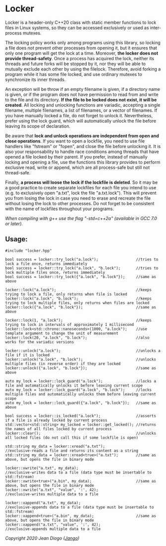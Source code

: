# Locker

Locker is a header-only C++20 class with static member functions to lock files in Linux systems, so they can be accessed exclusively or used as inter-process mutexes.

The locking policy works only among programs using this library, so locking a file does not prevent other processes from opening it, but it ensures that only one program will get the lock at a time. Moreover, **the locker does not provide thread-safety**. Once a process has acquired the lock, neither its threads and future forks will be stopped by it, nor they will be able to mutually exclude each other by using the filelock. Therefore, avoid forking a program while it has some file locked, and use ordinary mutexes to synchronize its inner threads.

An exception will be throw if an empty filename is given, if a directory name is given, or if the program does not have permission to read from and write to the file and its directory. **If the file to be locked does not exist, it will be created**. All locking and unlocking functions are variadic, accepting a single filename, multiple filenames, a list of filenames, or a vector of filenames. If you have manually locked a file, do not forget to unlock it. Nevertheless, prefer using the lock guard, which will automatically unlock the file before leaving its scope of declaration.

Be aware that **lock and unlock operations are independent from open and close operations**. If you want to open a lockfile, you need to use file handlers like "fstream" or "fopen", and close the file before unlocking it. It is also your responsability to handle race conditions among threads that have opened a file locked by their parent. If you prefer, instead of manually locking and opening a file, use the functions this library  provides to perform exclusive read, write or append, which are all process-safe but still not thread-safe.

Finally, **a process will loose the lock if the lockfile is deleted**. So it may be a good practice to create separate lockfiles for each file you intend to use (e.g. to exclusively open "a.txt", lock the file "a.txt.lock"). This will prevent you from losing the lock in case you need to erase and recreate the file without losing the lock to other processes. Do not forget to be consistent with the name of lockfiles throughout your programs.

*When compiling with g++ use the flag "-std=c++2a" (available in GCC 7.0 or later).*

## Usage:

	#include "locker.hpp"
	
	bool success = locker::try_lock("a.lock");                 //tries to lock a file once, returns immediately
	bool success = locker::try_lock("a.lock", "b.lock");       //tries to lock multiple files once, returns immediately
	bool success = locker::try_lock({"a.lock", "b.lock"});     //same as above
		
	locker::lock("a.lock");                                    //keeps trying to lock a file, only returns when file is locked
	locker::lock("a.lock", "b.lock");                          //keeps trying to lock multiple files, only returns when files are locked
	locker::lock({"a.lock", "b.lock"});                        //same as above
	
	locker::lock(1, "a.lock");                                 //keeps trying to lock in intervals of approximately 1 millisecond
	locker::lock<std::chrono::nanoseconds>(1000, "a.lock");    //use template argument to change the unit of measurement
	locker::lock(20, "a.lock", "b.lock");                      //also works for the variadic versions
	
	locker::unlock("a.lock");                                  //unlocks a file if it is locked
	locker::unlock("a.lock", "b.lock");                        //unlocks multiple files (in reverse order) if they are locked
	locker::unlock({"a.lock", "b.lock"});                      //same as above
		
	auto my_lock = locker::lock_guard("a.lock");               //locks a file and automatically unlocks it before leaving current scope
	auto my_lock = locker::lock_guard("a.lock", "b.lock");     //locks multiple files and automatically unlocks them before leaving current scope
	auto my_lock = locker::lock_guard({"a.lock", "b.lock"});   //same as above
		
	bool success = locker::is_locked("a.lock");                //asserts if a file is already locked by current process
	std::vector<std::string> my_locked = locker::get_locked(); //returns the names of all files locked by current process
	locker::clear();                                           //unlocks all locked files (do not call this if some lockfile is open)
	
	std::string my_data = locker::xread("a.txt");              //exclusive-reads a file and returns its content as a string
	std::string my_data = locker::xread<true>("a.txt");        //same as above, but opens the file in binary mode
	
	locker::xwrite("a.txt", my_data);                          //exclusive-writes data to a file (data type must be insertable to std::fstream)
	locker::xwrite<true>("a.bin", my_data);                    //same as above, but opens the file in binary mode
	locker::xwrite("a.txt", "value", ':', 42);                 //exclusive-writes multiple data to a file
	
	locker::xappend("a.txt", my_data);                         //exclusive-appends data to a file (data type must be insertable to std::fstream)
	locker::xappend<true>("a.bin", my_data);                   //same as above, but opens the file in binary mode
	locker::xappend("a.txt", "value", ':', 42);                //exclusive-appends multiple data to a file

*Copyright 2020 Jean Diogo ([Jango](mailto:jeandiogo@gmail.com))*
